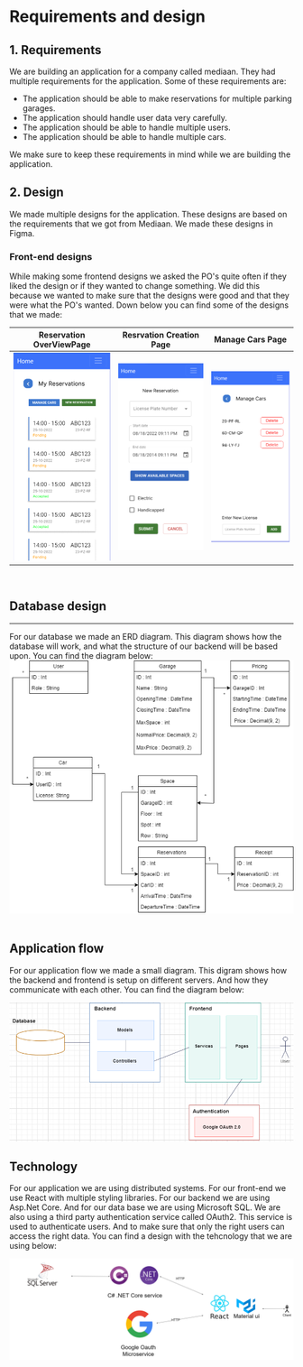 # Requirements and design

## 1. Requirements
We are building an application for a company called mediaan. They had multiple requirements for the application. Some of these requirements are:
- The application should be able to make reservations for multiple parking garages.
- The application should handle user data very carefully.
- The application should be able to handle multiple users.
- The application should be able to handle multiple cars.

We make sure to keep these requirements in mind while we are building the application.

## 2. Design
We made multiple designs for the application. These designs are based on the requirements that we got from Mediaan. We made these designs in Figma. 

### Front-end designs
While making some frontend designs we asked the PO's quite often if they liked the design or if they wanted to change something. We did this because we wanted to make sure that the designs were good and that they were what the PO's wanted. Down below you can find some of the designs that we made:

Reservation OverViewPage            | Resrvation Creation Page                |Manage Cars Page
:----------------------------------:|:---------------------------------------:|--------------------
![](../Images/ReservationPage.png)  |  ![](../Images/ReservationCreation.png) |![](../Images/ManageCarPage.png)


<br>

## Database design
<hr>
For our database we made an ERD diagram. This diagram shows how the database will work, and what the structure of our backend will be based upon. You can find the diagram below:
<div align="center">
<img src="../Images/ClassDiagram_Proftaak.png" >
</div>

<br >

## Application flow

For our application flow we made a small diagram. This digram shows how the backend and frontend is setup on different servers. And how they communicate with each other. You can find the diagram below:

<div align="center">
<img src="../Images/architecture.png" >
</div>

## Technology
For our application we are using distributed systems. For our front-end we use React with multiple styling libraries. For our backend we are using Asp.Net Core. And for our data base we are using Microsoft SQL.
We are also using a third party authentication service called OAuth2. This service is used to authenticate users. And to make sure that only the right users can access the right data. You can find a design with the tehcnology that we are using below:

<div align="center">
<img src="../Images/techstack.png" >
</div>

